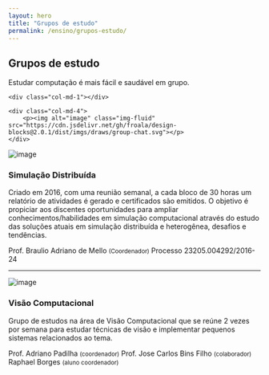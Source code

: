 ```yaml
---
layout: hero
title: "Grupos de estudo"
permalink: /ensino/grupos-estudo/
---
```


<div class="row align-items-center pt-2 pt-lg-5">
    <div class="col-md-7">
        <h2>Grupos de estudo</h2>
        <p class="lead">Estudar computação é mais fácil e saudável em grupo.</p>
    </div>

    <div class="col-md-1"></div>

    <div class="col-md-4">
        <p><img alt="image" class="img-fluid" src="https://cdn.jsdelivr.net/gh/froala/design-blocks@2.0.1/dist/imgs/draws/group-chat.svg"></p>
    </div>
</div>

<div class="row post-grid-mini">
  <div class="col-1">
      <img alt="image" src="https://cdn.jsdelivr.net/gh/froala/design-blocks@2.0.1/dist/imgs/icons/layout.svg">
  </div>
  <div class="col-11">
    <h3>Simulação Distribuída</h3>
    <p>
        Criado em 2016, com uma reunião semanal, a cada bloco de 30 horas um relatório de atividades é gerado e certificados são emitidos. O objetivo é propiciar aos discentes oportunidades para ampliar conhecimentos/habilidades em simulação computacional através do estudo das soluções atuais em simulação distribuída e heterogênea, desafios e tendências.
    </p> 
    <p class="meta">
        <i class="fa fa-user-circle-o"></i> Prof. Braulio Adriano de Mello <small>(Coordenador)</small>
        <i class="fa fa-info-circle"></i> Processo 23205.004292/2016-24
    </p>
  </div>
</div>

---

<div class="row post-grid-mini breath-top">
  <div class="col-1">
      <img alt="image" src="https://cdn.jsdelivr.net/gh/froala/design-blocks@2.0.1/dist/imgs/icons/life-buoy.svg">
  </div>
  <div class="col-11">
    <h3>Visão Computacional</h3>
    <p>
        Grupo de estudos na área de Visão Computacional que se reúne 2 vezes por semana para estudar técnicas de visão e implementar pequenos sistemas relacionados ao tema.
    </p> 
    <p class="meta">
        <i class="fa fa-user-circle-o"></i> Prof. Adriano Padilha <small>(coordenador)</small>
        <i class="fa fa-user-circle-o"></i> Prof. Jose Carlos Bins Filho <small>(colaborador)</small>
        <i class="fa fa-user-circle-o"></i> Raphael Borges <small>(aluno coordenador)</small>
    </p>
  </div>
</div>
